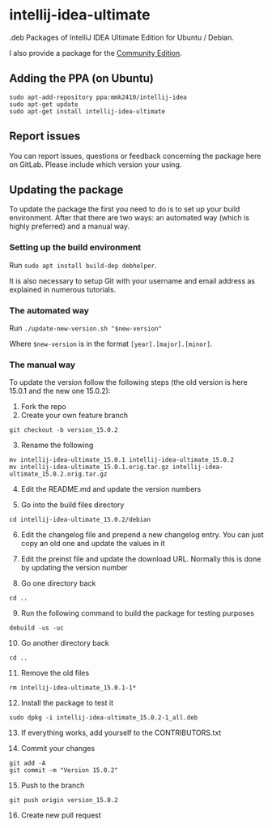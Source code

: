 # intellij-idea-ultimate

.deb Packages of IntelliJ IDEA Ultimate Edition for Ubuntu / Debian.

I also provide a package for the [Community Edition](https://gitlab.com/mmk2410/intellij-idea-community).

## Adding the PPA (on Ubuntu)

```
sudo apt-add-repository ppa:mmk2410/intellij-idea
sudo apt-get update
sudo apt-get install intellij-idea-ultimate
```

## Report issues

You can report issues, questions or feedback concerning the package here on GitLab. Please include which version your using.

## Updating the package

To update the package the first you need to do is to set up your build environment. After that there are two ways: an automated way (which is highly preferred) and a manual way.

### Setting up the build environment

Run `sudo apt install build-dep debhelper`.

It is also necessary to setup Git with your username and email address as explained in numerous tutorials.

### The automated way

Run `./update-new-version.sh "$new-version"`

Where `$new-version` is in the format `[year].[major].[minor]`.

### The manual way

To update the version follow the following steps (the old version is here 15.0.1 and the new one 15.0.2):

 1. Fork the repo
 2. Create your own feature branch

 ```
 git checkout -b version_15.0.2
 ```

 3. Rename the following

 ```
 mv intellij-idea-ultimate_15.0.1 intellij-idea-ultimate_15.0.2
 mv intellij-idea-ultimate_15.0.1.orig.tar.gz intellij-idea-ultimate_15.0.2.orig.tar.gz
 ```

 4. Edit the README.md and update the version numbers

 5. Go into the build files directory

 ```
 cd intellij-idea-ultimate_15.0.2/debian
 ```

 6. Edit the changelog file and prepend a new changelog entry. You can just copy an old one and update the values in it

 7. Edit the preinst file and update the download URL. Normally this is done by updating the version number

 8. Go one directory back

 ```
 cd ..
 ```

 9. Run the following command to build the package for testing purposes

 ```
 debuild -us -uc
 ```

 10. Go another directory back

 ```
 cd ..
 ```

 11. Remove the old files

 ```
 rm intellij-idea-ultimate_15.0.1-1*
 ```

 12. Install the package to test it

 ```
 sudo dpkg -i intellij-idea-ultimate_15.0.2-1_all.deb
 ```

 13. If everything works, add yourself to the CONTRIBUTORS.txt

 14. Commit your changes

 ```
 git add -A
 git commit -m "Version 15.0.2"
 ```

 15. Push to the branch

 ```
 git push origin version_15.0.2
 ```

 16. Create new pull request
